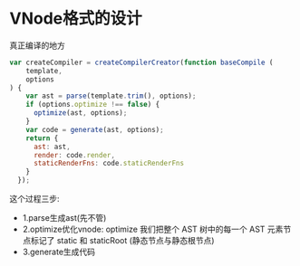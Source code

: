 # VNode格式的设计

真正编译的地方

```js
var createCompiler = createCompilerCreator(function baseCompile (
    template,
    options
) {
    var ast = parse(template.trim(), options);
    if (options.optimize !== false) {
      optimize(ast, options);
    }
    var code = generate(ast, options);
    return {
      ast: ast,
      render: code.render,
      staticRenderFns: code.staticRenderFns
    }
  });
```

这个过程三步:
+ 1.parse生成ast(先不管)
+ 2.optimize优化vnode: optimize 我们把整个 AST 树中的每一个 AST 元素节点标记了 static 和 staticRoot (静态节点与静态根节点)
+ 3.generate生成代码